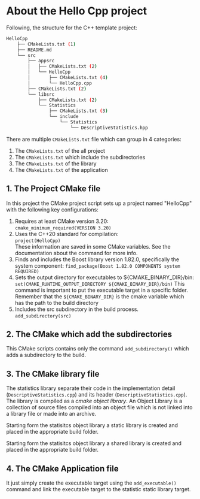 # About the Hello Cpp project

Following, the structure for the C++ template project:

```bash
HelloCpp
    ├── CMakeLists.txt (1)
    ├── README.md
    └── src
        ├── appsrc 
        │   ├── CMakeLists.txt (2)
        │   └── HelloCpp
        │       ├── CMakeLists.txt (4)
        │       └── HelloCpp.cpp
        ├── CMakeLists.txt (2)
        └── libsrc
            ├── CMakeLists.txt (2)
            └── Statistics
                ├── CMakeLists.txt (3)
                └── include
                    └── Statistics
                        └── DescriptiveStatistics.hpp
```

There are multiple `CMakeLists.txt` file which can group in 4 categories:

1. The `CMakeLists.txt` of the all project
2. The `CMakeLists.txt` which include the subdirectories
3. The `CMakeLists.txt` of the library
4. The `CMakeLists.txt` of the application

## 1. The Project CMake file

In this project the CMake project script sets up a project named "HelloCpp" with the following key configurations:

1. Requires at least CMake version 3.20:  
   `cmake_minimum_required(VERSION 3.20)`
2. Uses the C++20 standard for compilation:  
   `project(HelloCpp)`  
   These information are saved in some CMake variables. See the documentation about the command for more info.
3. Finds and includes the Boost library version 1.82.0, specifically the system component:
   `find_package(Boost 1.82.0 COMPONENTS system REQUIRED)`  
4. Sets the output directory for executables to ${CMAKE_BINARY_DIR}/bin:
   `set(CMAKE_RUNTIME_OUTPUT_DIRECTORY ${CMAKE_BINARY_DIR}/bin)`
   This command is important to put the executable target in a specific folder. Remember that the `${CMAKE_BINARY_DIR}` is the cmake variable which has the path to the build directory
5. Includes the src subdirectory in the build process.
   `add_subdirectory(src)`

## 2. The CMake which add the subdirectories

This CMake scripts contains only the command `add_subdirectory()` which adds a subdirectory to the build.

## 3. The CMake library file

The statistics library separate their code in the implementation detail (`DescriptiveStatistics.cpp`) and its header (`DescriptiveStatistics.cpp`). The library is compiled as a _cmake object library_. An Object Library is a collection of source files compiled into an object file which is not linked into a library file or made into an archive.

Starting form the statisitcs object library a static library is created and placed in the appropriate build folder.

Starting form the statisitcs object library a shared library is created and placed in the appropriate build folder.

## 4. The CMake Application file

It just simply create the executable target using the `add_executable()` command and link the executable target to the statistic static library target.
